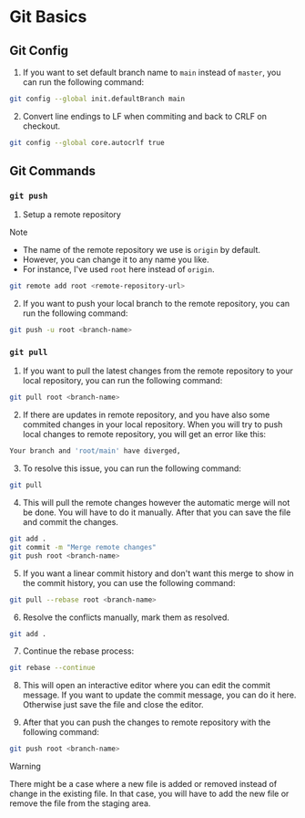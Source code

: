 # Git Basics

## Git Config

1. If you want to set default branch name to `main` instead of `master`, you can run the following command:

```bash
git config --global init.defaultBranch main
```

2. Convert line endings to LF when commiting and back to CRLF on checkout.

```bash
git config --global core.autocrlf true
```

## Git Commands

### `git push`

1. Setup a remote repository

> [!NOTE]
>
> - The name of the remote repository we use is `origin` by default.
> - However, you can change it to any name you like.
> - For instance, I've used `root` here instead of `origin`.

```bash
git remote add root <remote-repository-url>
```

2. If you want to push your local branch to the remote repository, you can run the following command:

```bash
git push -u root <branch-name>
```

### `git pull`

1. If you want to pull the latest changes from the remote repository to your local repository, you can run the following command:

```bash
git pull root <branch-name>
```

2. If there are updates in remote repository, and you have also some commited changes in your local repository. When you will try to push local changes to remote repository, you will get an error like this:

```bash
Your branch and 'root/main' have diverged,
```

3. To resolve this issue, you can run the following command:

```bash
git pull
```

4. This will pull the remote changes however the automatic merge will not be done. You will have to do it manually. After that you can save the file and commit the changes.

```bash
git add .
git commit -m "Merge remote changes"
git push root <branch-name>
```

5. If you want a linear commit history and don't want this merge to show in the commit history, you can use the following command:

```bash
git pull --rebase root <branch-name>
```

6. Resolve the conflicts manually, mark them as resolved.

```bash
git add .
```

7. Continue the rebase process:

```bash
git rebase --continue
```

8. This will open an interactive editor where you can edit the commit message. If you want to update the commit message, you can do it here. Otherwise just save the file and close the editor.

9. After that you can push the changes to remote repository with the following command:

```bash
git push root <branch-name>
```

> [!WARNING]
> There might be a case where a new file is added or removed instead of change in the existing file. In that case, you will have to add the new file or remove the file from the staging area.
